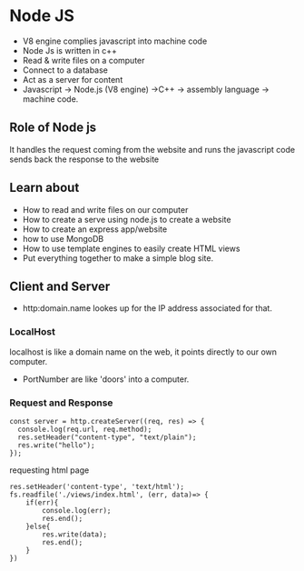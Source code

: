 # Node JS

- V8 engine complies javascript into machine code
- Node Js is written in c++
- Read & write files on a computer
- Connect to a database
- Act as a server for content
- Javascript -> Node.js (V8 engine) ->C++ -> assembly language -> machine code.

## Role of Node js

It handles the request coming from the website and runs the javascript code sends back the response to the website

## Learn about

- How to read and write files on our computer
- How to create a serve using node.js to create a website
- How to create an express app/website
- how to use MongoDB
- How to use template engines to easily create HTML views
- Put everything together to make a simple blog site.

## Client and Server

- http:domain.name lookes up for the IP address associated for that.

### LocalHost

localhost is like a domain name on the web, it points directly to our own computer.

- PortNumber are like 'doors' into a computer.

### Request and Response

```
const server = http.createServer((req, res) => {
  console.log(req.url, req.method);
  res.setHeader("content-type", "text/plain");
  res.write("hello");
});
```

requesting html page

```
res.setHeader('content-type', 'text/html');
fs.readfile('./views/index.html', (err, data)=> {
    if(err){
        console.log(err);
        res.end();
    }else{
        res.write(data);
        res.end();
    }
})
```
